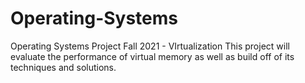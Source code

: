 # Operating-Systems
Operating Systems Project Fall 2021 - VIrtualization
This project will evaluate the performance of virtual memory as well as build off of its techniques and solutions.
